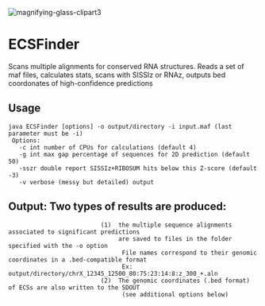 

![magnifying-glass-clipart3](https://user-images.githubusercontent.com/44384386/195203658-1160836d-ddd7-4a04-b304-61c64fbdbdb0.jpg)



# ECSFinder

Scans multiple alignments for conserved RNA structures. Reads a set of maf files, calculates stats, scans with SISSIz or RNAz, outputs bed coordonates of high-confidence predictions


## Usage

```
java ECSFinder [options] -o output/directory -i input.maf (last parameter must be -i)
 Options:
   -c int number of CPUs for calculations (default 4)
   -g int max gap percentage of sequences for 2D prediction (default 50)
   -sszr double report SISSIz+RIBOSUM hits below this Z-score (default -3)
   -v verbose (messy but detailed) output

```

 ## Output: Two types of results are produced:
                              (1)  the multiple sequence alignments associated to significant predictions
                                   are saved to files in the folder specified with the -o option
                                    File names correspond to their genomic coordinates in a .bed-compatible format
                                    Ex: output/directory/chrX_12345_12500_80:75:23:14:8:z_300_+.aln
                              (2)  The genomic coordinates (.bed format) of ECSs are also written to the SDOUT
                                    (see additional options below)
 
 
 
